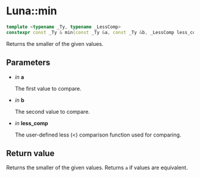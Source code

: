 # Luna::min

```c++
template <typename _Ty, typename _LessComp>
constexpr const _Ty & min(const _Ty &a, const _Ty &b, _LessComp less_comp)
```

Returns the smaller of the given values. 



## Parameters
* *in* **a**

    The first value to compare. 

* *in* **b**

    The second value to compare. 

* *in* **less_comp**

    The user-defined less (<) comparison function used for comparing. 

## Return value
Returns the smaller of the given values. Returns `a` if values are equivalent. 

